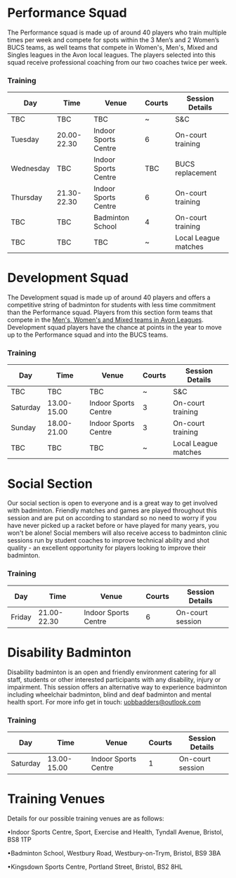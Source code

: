# Performance Squad

The Performance squad is made up of around 40 players who train multiple times per week and compete for spots within the 3 Men’s and 2 Women’s BUCS teams, as well teams that compete in Women's, Men's, Mixed and Singles leagues in the Avon local leagues. The players selected into this squad receive professional coaching from our two coaches twice per week.

### Training

Day | Time | Venue | Courts | Session Details
--- | --- | --- | --- | ---
TBC | TBC | TBC | ~ | S&C 
Tuesday | 20.00-22.30 | Indoor Sports Centre | 6 | On-court training 
Wednesday | TBC | Indoor Sports Centre | TBC | BUCS replacement
Thursday | 21.30-22.30 | Indoor Sports Centre | 6 | On-court training 
TBC | TBC | Badminton School | 4 | On-court training 
TBC | TBC | TBC | ~ | Local League matches

# Development Squad

The Development squad is made up of around 40 players and offers a competitive string of badminton for students with less time commitment than the Performance squad. Players from this section form teams that compete in the [Men's, Women's and Mixed teams in Avon Leagues](http://www.avonba.co.uk/). Development squad players have the chance at points in the year to move up to the Performance squad and into the BUCS teams.

### Training

Day | Time | Venue | Courts | Session Details
--- | --- | --- | --- | ---
TBC | TBC | TBC | ~ | S&C
Saturday | 13.00-15.00 | Indoor Sports Centre | 3 | On-court training
Sunday | 18.00-21.00 | Indoor Sports Centre | 3 | On-court training
TBC | TBC | TBC | ~ | Local League matches

# Social Section

Our social section is open to everyone and is a great way to get involved with badminton. Friendly matches and games are played throughout this session and are put on according to standard so no need to worry if you have never picked up a racket before or have played for many years, you won't be alone! Social members will also receive access to badminton clinic sessions run by student coaches to improve technical ability and shot quality - an excellent opportunity for players looking to improve their badminton.

### Training

Day | Time | Venue | Courts | Session Details
--- | --- | --- | --- | ---
Friday | 21.00-22.30 | Indoor Sports Centre | 6 | On-court session

# Disability Badminton

Disability badminton is an open and friendly environment catering for all staff, students or other interested participants with any disability, injury or impairment. This session offers an alternative way to experience badminton including wheelchair badminton, blind and deaf badminton and mental health sport. For more info get in touch: uobbadders@outlook.com

### Training

Day | Time | Venue | Courts | Session Details
--- | --- | --- | --- | ---
Saturday | 13.00-15.00 | Indoor Sports Centre | 1 | On-court session


# Training Venues

Details for our possible training venues are as follows:

•Indoor Sports Centre, Sport, Exercise and Health, Tyndall Avenue, Bristol, BS8 1TP

•Badminton School, Westbury Road, Westbury-on-Trym, Bristol, BS9 3BA

•Kingsdown Sports Centre, Portland Street, Bristol, BS2 8HL
